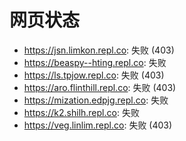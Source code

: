 # 网页状态
- https://jsn.limkon.repl.co: 失败 (403)
- https://beaspy--hting.repl.co: 失败
- https://ls.tpjow.repl.co: 失败 (403)
- https://aro.flinthill.repl.co: 失败 (403)
- https://mization.edpjg.repl.co: 失败
- https://k2.shilh.repl.co: 失败
- https://veg.linlim.repl.co: 失败 (403)
